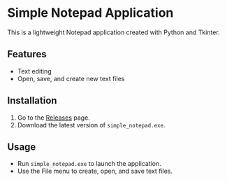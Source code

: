 # Simple Notepad Application

This is a lightweight Notepad application created with Python and Tkinter. 

## Features
- Text editing
- Open, save, and create new text files

## Installation
1. Go to the [Releases](https://github.com/yourusername/Simple-Notepad/releases) page.
2. Download the latest version of `simple_notepad.exe`.

## Usage
- Run `simple_notepad.exe` to launch the application.
- Use the File menu to create, open, and save text files.
